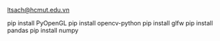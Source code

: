 ltsach@hcmut.edu.vn

pip install PyOpenGL
pip install opencv-python
pip install glfw
pip install pandas
pip install numpy